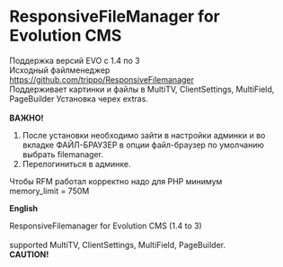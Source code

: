 <h1>ResponsiveFileManager for Evolution CMS</h1>

Поддержка версий EVO с 1.4 по 3<br>
Исходный файлменеджер https://github.com/trippo/ResponsiveFilemanager
<br>
Поддерживает картинки и файлы в MultiTV, ClientSettings, MultiField, PageBuilder
Установка черех extras.<br><br>
<b>ВАЖНО!</b><br>

1. После установки необходимо зайти в настройки админки и во вкладке ФАЙЛ-БРАУЗЕР в опции файл-браузер по умолчанию выбрать filemanager.
2. Перелогиниться в админке.


Чтобы RFM работал корректно надо для PHP минимум<br>
memory_limit = 750M<br>

<b>English</b><br>

ResponsiveFilemanager for Evolution CMS (1.4 to 3)<br>
<br>
supported MultiTV, ClientSettings, MultiField, PageBuilder.<br>
<b>CAUTION!</b><br>
